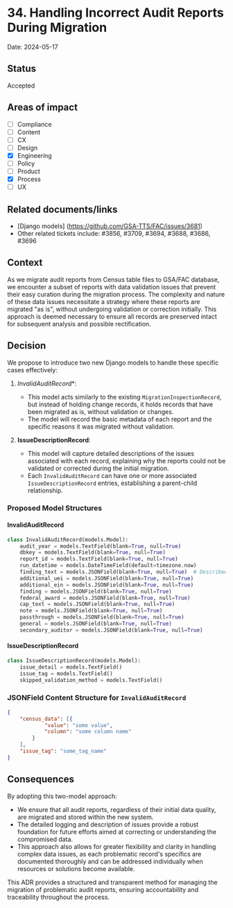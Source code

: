 # 34. Handling Incorrect Audit Reports During Migration

Date: 2024-05-17

## Status

Accepted

## Areas of impact

- [ ]   Compliance
- [ ]   Content
- [ ]   CX
- [ ]   Design
- [x]   Engineering
- [ ]   Policy
- [ ]   Product
- [x]   Process
- [ ]   UX

## Related documents/links
- [Django models] (https://github.com/GSA-TTS/FAC/issues/3681)
- Other related tickets include: #3856, #3709, #3694, #3688, #3686, #3696 

## Context

As we migrate audit reports from Census table files to GSA/FAC database, we encounter a subset of reports with data validation issues that prevent their easy curation during the migration process. The complexity and nature of these data issues necessitate a strategy where these reports are migrated "as is", without undergoing validation or correction initially. This approach is deemed necessary to ensure all records are preserved intact for subsequent analysis and possible rectification.

## Decision

We propose to introduce two new Django models to handle these specific cases effectively:

1. *InvalidAuditRecord**:
   - This model acts similarly to the existing `MigrationInspectionRecord`, but instead of holding change records, it holds records that have been migrated as is, without validation or changes.
   - The model will record the basic metadata of each report and the specific reasons it was migrated without validation.

2. **IssueDescriptionRecord**:
   - This model will capture detailed descriptions of the issues associated with each record, explaining why the reports could not be validated or corrected during the initial migration.
   - Each `InvalidAuditRecord` can have one or more associated `IssueDescriptionRecord` entries, establishing a parent-child relationship.

### Proposed Model Structures

#### InvalidAuditRecord
```python
class InvalidAuditRecord(models.Model):
    audit_year = models.TextField(blank=True, null=True)
    dbkey = models.TextField(blank=True, null=True)
    report_id = models.TextField(blank=True, null=True)
    run_datetime = models.DateTimeField(default=timezone.now)
    finding_text = models.JSONField(blank=True, null=True)  # Described below
    additional_uei = models.JSONField(blank=True, null=True)
    additional_ein = models.JSONField(blank=True, null=True)
    finding = models.JSONField(blank=True, null=True)
    federal_award = models.JSONField(blank=True, null=True)
    cap_text = models.JSONField(blank=True, null=True)
    note = models.JSONField(blank=True, null=True)
    passthrough = models.JSONField(blank=True, null=True)
    general = models.JSONField(blank=True, null=True)
    secondary_auditor = models.JSONField(blank=True, null=True)

```

#### IssueDescriptionRecord
```python
class IssueDescriptionRecord(models.Model):
    issue_detail = models.TextField()
    issue_tag = models.TextField()
    skipped_validation_method = models.TextField()

```

### JSONField Content Structure for `InvalidAuditRecord`
```json
{
    "census_data": [{
            "value": "some value",
            "column": "some column name"
        }
    ],
    "issue_tag": "some_tag_name"
}
```

## Consequences

By adopting this two-model approach:

- We ensure that all audit reports, regardless of their initial data quality, are migrated and stored within the new system.
- The detailed logging and description of issues provide a robust foundation for future efforts aimed at correcting or understanding the compromised data.
- This approach also allows for greater flexibility and clarity in handling complex data issues, as each problematic record's specifics are documented thoroughly and can be addressed individually when resources or solutions become available.

This ADR provides a structured and transparent method for managing the migration of problematic audit reports, ensuring accountability and traceability throughout the process.
